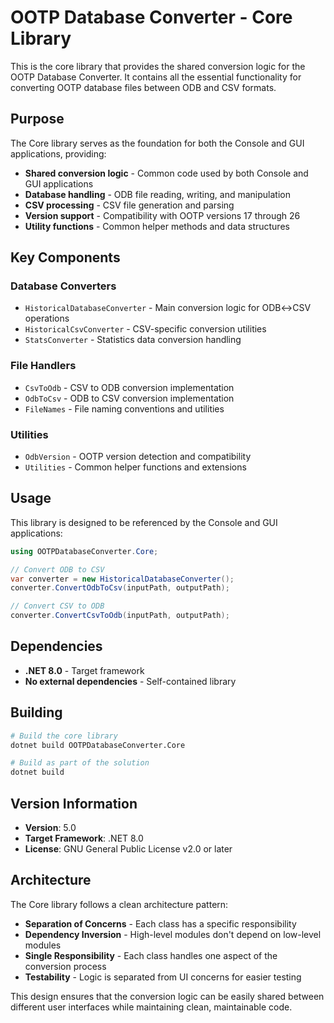 # OOTP Database Converter - Core Library

This is the core library that provides the shared conversion logic for the OOTP Database Converter. It contains all the essential functionality for converting OOTP database files between ODB and CSV formats.

## Purpose

The Core library serves as the foundation for both the Console and GUI applications, providing:

- **Shared conversion logic** - Common code used by both Console and GUI applications
- **Database handling** - ODB file reading, writing, and manipulation
- **CSV processing** - CSV file generation and parsing
- **Version support** - Compatibility with OOTP versions 17 through 26
- **Utility functions** - Common helper methods and data structures

## Key Components

### **Database Converters**
- `HistoricalDatabaseConverter` - Main conversion logic for ODB↔CSV operations
- `HistoricalCsvConverter` - CSV-specific conversion utilities
- `StatsConverter` - Statistics data conversion handling

### **File Handlers**
- `CsvToOdb` - CSV to ODB conversion implementation
- `OdbToCsv` - ODB to CSV conversion implementation
- `FileNames` - File naming conventions and utilities

### **Utilities**
- `OdbVersion` - OOTP version detection and compatibility
- `Utilities` - Common helper functions and extensions

## Usage

This library is designed to be referenced by the Console and GUI applications:

```csharp
using OOTPDatabaseConverter.Core;

// Convert ODB to CSV
var converter = new HistoricalDatabaseConverter();
converter.ConvertOdbToCsv(inputPath, outputPath);

// Convert CSV to ODB
converter.ConvertCsvToOdb(inputPath, outputPath);
```

## Dependencies

- **.NET 8.0** - Target framework
- **No external dependencies** - Self-contained library

## Building

```bash
# Build the core library
dotnet build OOTPDatabaseConverter.Core

# Build as part of the solution
dotnet build
```

## Version Information

- **Version**: 5.0
- **Target Framework**: .NET 8.0
- **License**: GNU General Public License v2.0 or later

## Architecture

The Core library follows a clean architecture pattern:

- **Separation of Concerns** - Each class has a specific responsibility
- **Dependency Inversion** - High-level modules don't depend on low-level modules
- **Single Responsibility** - Each class handles one aspect of the conversion process
- **Testability** - Logic is separated from UI concerns for easier testing

This design ensures that the conversion logic can be easily shared between different user interfaces while maintaining clean, maintainable code. 